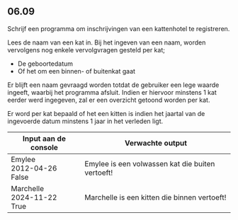 ## 06.09
Schrijf een programma om inschrijvingen van een kattenhotel te registreren.

Lees de naam van een kat in.
Bij het ingeven van een naam, worden vervolgens nog enkele vervolgvragen gesteld per kat;
 - De geboortedatum
 - Of het om een binnen- of buitenkat gaat

Er blijft een naam gevraagd worden totdat de gebruiker een lege waarde ingeeft, waarbij het programma afsluit. 
Indien er hiervoor minstens 1 kat eerder werd ingegeven, zal er een overzicht getoond worden per kat.

Er word per kat bepaald of het een kitten is indien het jaartal van de ingevoerde datum minstens 1 jaar in het verleden ligt.

| Input aan de console | Verwachte output |
|----------------------|------------------|
| Emylee<br>2012-04-26<br>False | Emylee is een volwassen kat die buiten vertoeft! |
| Marchelle<br>2024-11-22<br>True | Marchelle is een kitten die binnen vertoeft! |